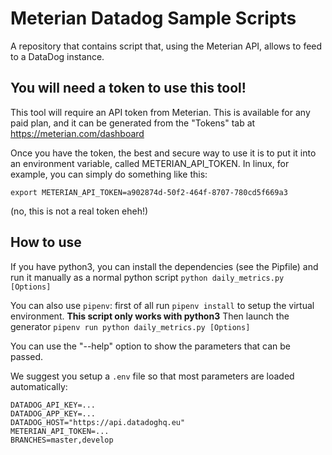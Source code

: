 # Meterian Datadog Sample Scripts

A repository that contains script that, using the Meterian API, allows to feed to a DataDog instance.

## You will need a token to use this tool!

This tool will require an API token from Meterian. This is available for any paid plan, and it can be generated from the "Tokens" tab at https://meterian.com/dashboard

Once you have the token, the best and secure way to use it is to put it into an environment variable, called METERIAN_API_TOKEN. In linux, for example, you can simply do something like this:

    export METERIAN_API_TOKEN=a902874d-50f2-464f-8707-780cd5f669a3
(no, this is not a real token eheh!)


## How to use

If you have python3, you can install the dependencies (see the Pipfile) and
run it manually as a normal python script
`python daily_metrics.py [Options]`

You can also use `pipenv`: first of all run `pipenv install` to setup the virtual environment.
**This script only works with python3**
Then launch the generator `pipenv run python daily_metrics.py [Options]`

You can use the "--help" option to show the parameters that can be passed.

We suggest you setup a `.env` file so that most parameters are loaded automatically:
```
DATADOG_API_KEY=...
DATADOG_APP_KEY=...
DATADOG_HOST="https://api.datadoghq.eu"
METERIAN_API_TOKEN=...
BRANCHES=master,develop
```
